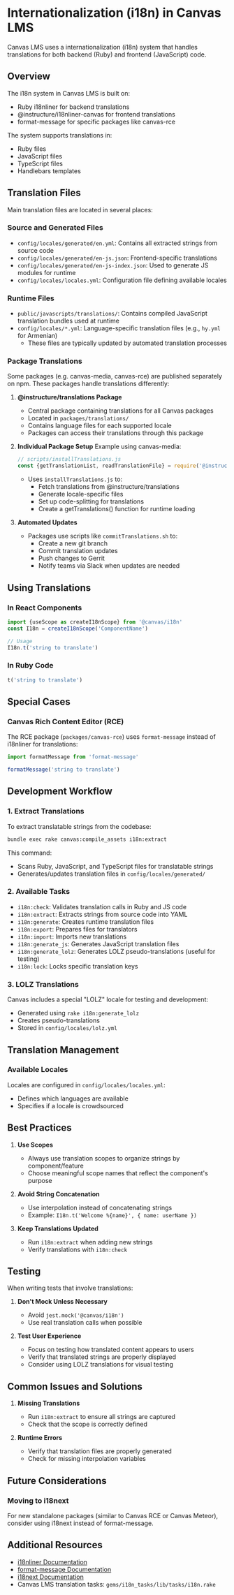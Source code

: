 # Internationalization (i18n) in Canvas LMS

Canvas LMS uses a internationalization (i18n) system that handles translations for both backend (Ruby) and frontend (JavaScript) code.

## Overview

The i18n system in Canvas LMS is built on:
- Ruby i18nliner for backend translations
- @instructure/i18nliner-canvas for frontend translations
- format-message for specific packages like canvas-rce

The system supports translations in:
- Ruby files
- JavaScript files
- TypeScript files
- Handlebars templates

## Translation Files

Main translation files are located in several places:

### Source and Generated Files
- `config/locales/generated/en.yml`: Contains all extracted strings from source code
- `config/locales/generated/en-js.json`: Frontend-specific translations
- `config/locales/generated/en-js-index.json`: Used to generate JS modules for runtime
- `config/locales/locales.yml`: Configuration file defining available locales

### Runtime Files
- `public/javascripts/translations/`: Contains compiled JavaScript translation bundles used at runtime
- `config/locales/*.yml`: Language-specific translation files (e.g., `hy.yml` for Armenian)
  - These files are typically updated by automated translation processes

### Package Translations

Some packages (e.g. canvas-media, canvas-rce) are published separately on npm. These packages handle translations differently:

1. **@instructure/translations Package**
   - Central package containing translations for all Canvas packages
   - Located in `packages/translations/`
   - Contains language files for each supported locale
   - Packages can access their translations through this package

2. **Individual Package Setup**
   Example using canvas-media:
   ```javascript
   // scripts/installTranslations.js
   const {getTranslationList, readTranslationFile} = require('@instructure/translations')
   ```
   - Uses `installTranslations.js` to:
     - Fetch translations from @instructure/translations
     - Generate locale-specific files
     - Set up code-splitting for translations
     - Create a getTranslations() function for runtime loading

3. **Automated Updates**
   - Packages use scripts like `commitTranslations.sh` to:
     - Create a new git branch
     - Commit translation updates
     - Push changes to Gerrit
     - Notify teams via Slack when updates are needed

## Using Translations

### In React Components

```javascript
import {useScope as createI18nScope} from '@canvas/i18n'
const I18n = createI18nScope('ComponentName')

// Usage
I18n.t('string to translate')
```

### In Ruby Code

```ruby
t('string to translate')
```

## Special Cases

### Canvas Rich Content Editor (RCE)

The RCE package (`packages/canvas-rce`) uses `format-message` instead of i18nliner for translations:

```javascript
import formatMessage from 'format-message'

formatMessage('string to translate')
```

## Development Workflow

### 1. Extract Translations

To extract translatable strings from the codebase:

```bash
bundle exec rake canvas:compile_assets i18n:extract
```

This command:
- Scans Ruby, JavaScript, and TypeScript files for translatable strings
- Generates/updates translation files in `config/locales/generated/`

### 2. Available Tasks

- `i18n:check`: Validates translation calls in Ruby and JS code
- `i18n:extract`: Extracts strings from source code into YAML
- `i18n:generate`: Creates runtime translation files
- `i18n:export`: Prepares files for translators
- `i18n:import`: Imports new translations
- `i18n:generate_js`: Generates JavaScript translation files
- `i18n:generate_lolz`: Generates LOLZ pseudo-translations (useful for testing)
- `i18n:lock`: Locks specific translation keys

### 3. LOLZ Translations

Canvas includes a special "LOLZ" locale for testing and development:
- Generated using `rake i18n:generate_lolz`
- Creates pseudo-translations
- Stored in `config/locales/lolz.yml`

## Translation Management

### Available Locales

Locales are configured in `config/locales/locales.yml`:
- Defines which languages are available
- Specifies if a locale is crowdsourced

## Best Practices

1. **Use Scopes**
   - Always use translation scopes to organize strings by component/feature
   - Choose meaningful scope names that reflect the component's purpose

2. **Avoid String Concatenation**
   - Use interpolation instead of concatenating strings
   - Example: `I18n.t('Welcome %{name}', { name: userName })`

3. **Keep Translations Updated**
   - Run `i18n:extract` when adding new strings
   - Verify translations with `i18n:check`

## Testing

When writing tests that involve translations:

1. **Don't Mock Unless Necessary**
   - Avoid `jest.mock('@canvas/i18n')`
   - Use real translation calls when possible

2. **Test User Experience**
   - Focus on testing how translated content appears to users
   - Verify that translated strings are properly displayed
   - Consider using LOLZ translations for visual testing

## Common Issues and Solutions

1. **Missing Translations**
   - Run `i18n:extract` to ensure all strings are captured
   - Check that the scope is correctly defined

2. **Runtime Errors**
   - Verify that translation files are properly generated
   - Check for missing interpolation variables

## Future Considerations

### Moving to i18next

For new standalone packages (similar to Canvas RCE or Canvas Meteor), consider using i18next instead of format-message.

## Additional Resources

- [i18nliner Documentation](https://github.com/jenseng/i18nliner)
- [format-message Documentation](https://github.com/format-message/format-message)
- [i18next Documentation](https://www.i18next.com/)
- Canvas LMS translation tasks: `gems/i18n_tasks/lib/tasks/i18n.rake`